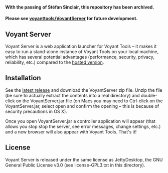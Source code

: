 #### With the passing of Stéfan Sinclair, this repository has been archived. ####
#### Please see [voyanttools/VoyantServer](https://github.com/voyanttools/VoyantServer) for future development. ####

## Voyant Server ##

Voyant Server is a web application launcher for Voyant Tools – it makes it easy to run a stand-alone instance of Voyant Tools on your local machine, which has several potential advantages (performance, security, privacy, reliability, etc.) compared to the [hosted version](http://voyant-tools.org).

## Installation ##

See the [latest release](https://github.com/sgsinclair/VoyantServer/releases/latest) and download the VoyantServer zip file. Unzip the file (be sure to actually extract the contents into a real directory) and double-click on the VoyantServer.jar file (on Macs you may need to Ctrl-click on the VoyantServer.jar, select open and confirm the opening – this is because of security precautions in OS X).

Once you open VoyantServer.jar a controller application will appear (that allows you stop stop the server, see error messages, change settings, etc.) and a new browser will also appear with Voyant Tools. That's it!

## License ##
Voyant Server is released under the same license as JettyDesktop, the GNU General Public License v3.0 (see license-GPL3.txt in this directory).
